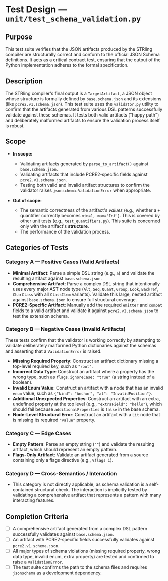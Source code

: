 # Test Design — `unit/test_schema_validation.py`

## Purpose

This test suite verifies that the JSON artifacts produced by the STRling compiler are structurally correct and conform to the official JSON Schema definitions. It acts as a critical contract test, ensuring that the output of the Python implementation adheres to the formal specification.

## Description

The STRling compiler's final output is a `TargetArtifact`, a JSON object whose structure is formally defined by `base.schema.json` and its extensions (like `pcre2.v1.schema.json`). This test suite uses the `validator.py` utility to confirm that the artifacts generated from various DSL patterns successfully validate against these schemas. It tests both valid artifacts ("happy path") and deliberately malformed artifacts to ensure the validation process itself is robust.

## Scope

-   **In scope:**

    -   Validating artifacts generated by `parse_to_artifact()` against `base.schema.json`.
    -   Validating artifacts that include PCRE2-specific fields against `pcre2.v1.schema.json`.
    -   Testing both valid and invalid artifact structures to confirm the validator raises `jsonschema.ValidationError` when appropriate.

-   **Out of scope:**
    -   The semantic correctness of the artifact's _values_ (e.g., whether a `+` quantifier correctly becomes `min=1, max='Inf'`). This is covered by other unit tests (e.g., `test_quantifiers.py`). This suite is concerned only with the artifact's **structure**.
    -   The performance of the validation process.

## Categories of Tests

### Category A — Positive Cases (Valid Artifacts)

-   **Minimal Artifact**: Parse a simple DSL string (e.g., `a`) and validate the resulting artifact against `base.schema.json`.
-   **Comprehensive Artifact**: Parse a complex DSL string that intentionally uses every major AST node type (`Alt`, `Seq`, `Quant`, `Group`, `Look`, `Backref`, `CharClass` with all `ClassItem` variants). Validate this large, nested artifact against `base.schema.json` to ensure full structural coverage.
-   **PCRE2-Specific Artifact**: Manually add the required `emitter` and `compat` fields to a valid artifact and validate it against `pcre2.v1.schema.json` to test the extension schema.

### Category B — Negative Cases (Invalid Artifacts)

These tests confirm that the validator is working correctly by attempting to validate deliberately malformed Python dictionaries against the schemas and asserting that a `ValidationError` is raised.

-   **Missing Required Property**: Construct an artifact dictionary missing a top-level required key, such as `"root"`.
-   **Incorrect Data Type**: Construct an artifact where a property has the wrong type, such as `flags.ignoreCase: "true"` (a string instead of a boolean).
-   **Invalid Enum Value**: Construct an artifact with a node that has an invalid `enum` value, such as `{"kind": "Anchor", "at": "InvalidPosition"}`.
-   **Additional Unexpected Properties**: Construct an artifact with an extra, undefined property at the top level (e.g., `"extraField": "hello"`), which should fail because `additionalProperties` is `false` in the base schema.
-   **Node-Level Structural Error**: Construct an artifact with a `Lit` node that is missing its required `"value"` property.

### Category C — Edge Cases

-   **Empty Pattern**: Parse an empty string (`""`) and validate the resulting artifact, which should represent an empty pattern.
-   **Flags-Only Artifact**: Validate an artifact generated from a source containing only a flags directive (e.g., `%flags i`).

### Category D — Cross-Semantics / Interaction

-   This category is not directly applicable, as schema validation is a self-contained structural check. The interaction is implicitly tested by validating a comprehensive artifact that represents a pattern with many interacting features.

## Completion Criteria

-   [ ] A comprehensive artifact generated from a complex DSL pattern successfully validates against `base.schema.json`.
-   [ ] An artifact with PCRE2-specific fields successfully validates against `pcre2.v1.schema.json`.
-   [ ] All major types of schema violations (missing required property, wrong data type, invalid enum, extra property) are tested and confirmed to raise a `ValidationError`.
-   [ ] The test suite confirms the path to the schema files and requires `jsonschema` as a development dependency.
